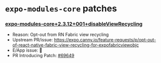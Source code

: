 # `expo-modules-core` patches

### [expo-modules-core+2.3.12+001+disableViewRecycling](expo-modules-core+2.3.12+001+disableViewRecycling.patch)

- Reason: Opt-out from RN Fabric view recycling
- Upstream PR/issue: https://expo.canny.io/feature-requests/p/opt-out-of-react-native-fabric-view-recycling-for-expofabricviewobjc
- E/App issue: 🛑
- PR Introducing Patch: [#69649](https://github.com/Expensify/App/pull/69649)